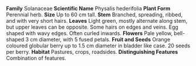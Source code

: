  **Family** Solanaceae **Scientific Name** Physalis hederifolia **Plant Form** Perennial herb. **Size** Up to 60 cm tall. **Stem** Branched, spreading, ribbed, and with very short hairs. **Leaves** Light green, mostly alternate along stem, but upper leaves can be opposite. Some hairs on edges and veins. Egg shaped with wavy edges. Often curled inwards. **Flowers** Pale yellow, bell-shaped 3 cm diameter, with 5 fused petals. **Fruit and Seeds** Orange coloured globular berry up to 1.5 cm diameter in bladder like case. 20 seeds per berry. **Habitat** Pastures, crops, roadsides. **Distinguishing Features** Combination of features.